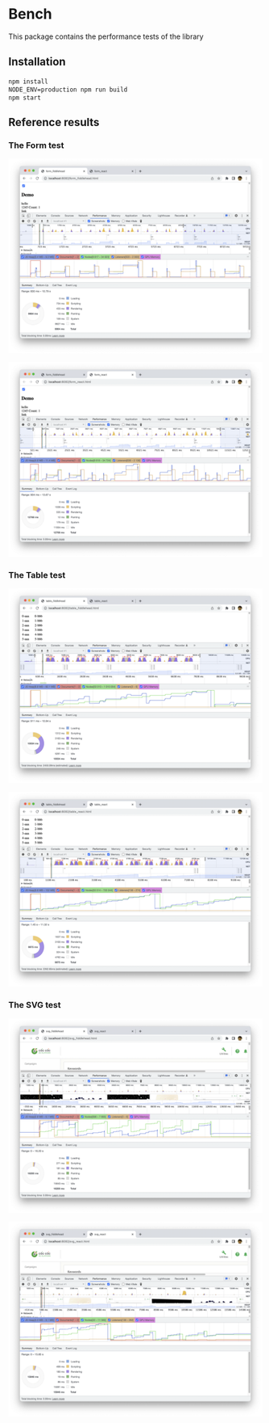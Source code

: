 # Bench

This package contains the performance tests of the library

## Installation

```
npm install
NODE_ENV=production npm run build
npm start
```

## Reference results

### The Form test

![Form Fiddlehead](reference_results/form_fiddlehead.png)

![Form React](reference_results/form_react.png)

### The Table test

![Table Fiddlehead](reference_results/table_fiddlehead.png)

![Table React](reference_results/table_react.png)

### The SVG test

![SVG Fiddlehead](reference_results/svg_fiddlehead.png)

![SVG React](reference_results/svg_react.png)

